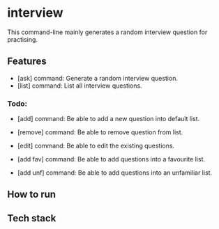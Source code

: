 # interview
This command-line mainly generates a random interview question for practising.


## Features
- [ask] command: Generate a random interview question.
- [list] command: List all interview questions.


### Todo:
- [add] command: Be able to add a new question into default list.

- [remove] command: Be able to remove question from list.

- [edit] command: Be able to edit the existing questions.

- [add fav] command: Be able to add questions into a favourite list.

- [add unf] command: Be able to add questions into an unfamiliar list.

## How to run

## Tech stack




